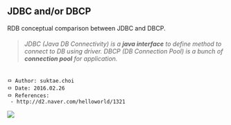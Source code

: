 ## JDBC and/or DBCP
RDB conceptual comparison between JDBC and DBCP.

>###### JDBC (Java DB Connectivity) is a **java interface** to define method to connect to DB using driver. DBCP (DB Connection Pool) is a bunch of **connection pool** for application.

```
ㅁ Author: suktae.choi
ㅁ Date: 2016.02.26
ㅁ References:
 - http://d2.naver.com/helloworld/1321
```

<img src="https://github.com/agongi/study/master/jdbc-dbcp/images/Screen%20Shot%202016-02-25%20at%2023.42.54.png" width=“75%”>
